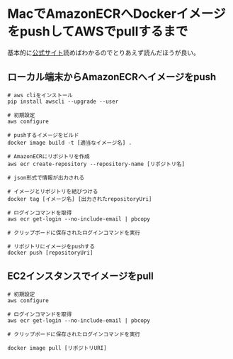 # MacでAmazonECRへDockerイメージをpushしてAWSでpullするまで

基本的に[公式サイト](https://docs.aws.amazon.com/ja_jp/AmazonECR/latest/userguide/what-is-ecr.html)読めばわかるのでとりあえず読んだほうが良い。

## ローカル端末からAmazonECRへイメージをpush

```
# aws cliをインストール
pip install awscli --upgrade --user

# 初期設定
aws configure

# pushするイメージをビルド
docker image build -t [適当なイメージ名] .

# AmazonECRにリポジトリを作成
aws ecr create-repository --repository-name [リポジトリ名]

# json形式で情報が出力される

# イメージとリポジトリを結びつける
docker tag [イメージ名] [出力されたrepositoryUri]

# ログインコマンドを取得
aws ecr get-login --no-include-email | pbcopy

# クリップボードに保存されたログインコマンドを実行

# リポジトリにイメージをpushする
docker push [repositoryUri]
```

## EC2インスタンスでイメージをpull

```
# 初期設定
aws configure

# ログインコマンドを取得
aws ecr get-login --no-include-email | pbcopy

# クリップボードに保存されたログインコマンドを実行

docker image pull [リポジトリURI]
```
